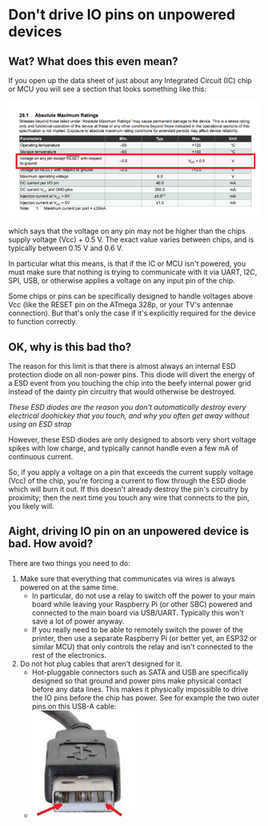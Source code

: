 # Don't drive IO pins on unpowered devices

## Wat? What does this even mean?
If you open up the data sheet of just about any Integrated Circuit (IC) chip or MCU you will see a section that looks something like this:

![datasheet](images/pin_voltage.png)

which says that the voltage on any pin may not be higher than the chips supply voltage (Vcc) + 0.5 V. The exact value varies between chips, and is typically between 0.15 V and 0.6 V.

In particular what this means, is that if the IC or MCU isn't powered, you must make sure that nothing is trying to communicate with it via UART, I2C, SPI, USB, or otherwise applies a voltage on any input pin of the chip.

Some chips or pins can be specifically designed to handle voltages above Vcc (like the RESET pin on the ATmega 328p, or your TV's antennae connection). But that's only the case if it's explicitly required for the device to function correctly.

## OK, why is this bad tho?
The reason for this limit is that there is almost always an internal ESD protection diode on all non-power pins. This diode will divert the energy of a ESD event from you touching the chip into the beefy internal power grid instead of the dainty pin circuitry that would otherwise be destroyed.

_These ESD diodes are the reason you don't automatically destroy every electrical doohickey that you touch, and why you often get away without using an ESD strap_

However, these ESD diodes are only designed to absorb very short voltage spikes with low charge, and typically cannot handle even a few mA of continuous current.

So, if you apply a voltage on a pin that exceeds the current supply voltage (Vcc) of the chip, you're forcing a current to flow through the ESD diode which will burn it out. If this doesn't already destroy the pin's circuitry by proximity; then the next time you touch any wire that connects to the pin, you likely will.

## Aight, driving IO pin on an unpowered device is bad. How avoid?
There are two things you need to do:

1. Make sure that everything that communicates via wires is always powered on at the same time.
   * In particular, do not use a relay to switch off the power to your main board while leaving your Raspberry Pi (or other SBC) powered and connected to the main board via USB/UART. Typically this won't save a lot of power anyway.
   * If you really need to be able to remotely switch the power of the printer, then use a separate Raspberry Pi (or better yet, an ESP32 or similar MCU) that only controls the relay and isn't connected to the rest of the electronics.
1. Do not hot plug cables that aren't designed for it.
   * Hot-pluggable connectors such as SATA and USB are specifically designed so that ground and power pins make physical contact before any data lines. This makes it physically impossible to drive the IO pins before the chip has power. See for example the two outer pins on this USB-A cable:
   * ![USB a cable](images/USBA_pins.jpg)
